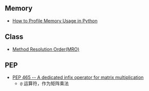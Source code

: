 

## Memory

* [How to Profile Memory Usage in Python](https://www.pluralsight.com/blog/tutorials/how-to-profile-memory-usage-in-python)

## Class

* [Method Resolution Order(MRO)](http://python-history.blogspot.com/2010/06/method-resolution-order.html)

## PEP

* [PEP 465 -- A dedicated infix operator for matrix multiplication](https://www.python.org/dev/peps/pep-0465/)
  * `@` 运算符，作为矩阵乘法
  